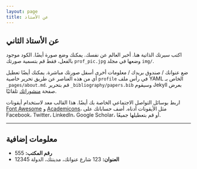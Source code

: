 ```yaml
---
layout: page
title: عن الأستاذ
---
```


## عن الأستاذ الثاني

اكتب سيرتك الذاتية هنا. أخبر العالم عن نفسك. يمكنك وضع صورة أيضًا. الكود موجود بالفعل، فقط قم بتسمية صورتك `prof_pic.jpg` وضعها في مجلد `img/`.

ضع عنوانك / صندوق بريدك / معلومات أخرى أسفل صورتك مباشرة. يمكنك أيضًا تعطيل أي من هذه العناصر عن طريق تحرير خاصية `profile` في رأس ملف YAML الخاص بـ `_pages/about.md`. قم بتحرير `_bibliography/papers.bib` وسيقوم Jekyll بعرض صفحة [منشوراتك](/al-folio/publications/) تلقائيًا.

اربط بوسائل التواصل الاجتماعي الخاصة بك أيضًا. هذا القالب معد لاستخدام أيقونات [Font Awesome](https://fontawesome.com/) و [Academicons](https://jpswalsh.github.io/academicons/)، مثل الأيقونات أدناه. أضف حساباتك على Facebook، Twitter، LinkedIn، Google Scholar، أو قم بتعطيلها جميعًا.

---

## معلومات إضافية

- **رقم المكتب:** 555
- **العنوان:** 123 شارع عنوانك، مدينتك، الدولة 12345
